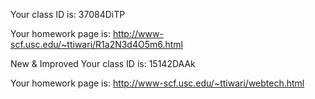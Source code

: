 Your class ID is: 37084DiTP

Your homework page is:
http://www-scf.usc.edu/~ttiwari/R1a2N3d4O5m6.html

New & Improved
Your class ID is: 15142DAAk

Your homework page is:
http://www-scf.usc.edu/~ttiwari/webtech.html